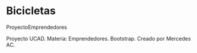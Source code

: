 # Bicicletas
ProyectoEmprendedores

Proyecto UCAD.
Materia: Emprendedores.
Bootstrap.
Creado por Mercedes AC. 
